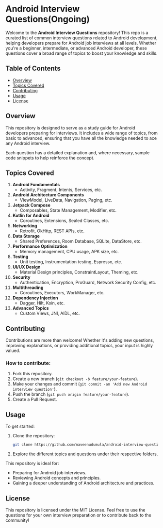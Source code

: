 # Android Interview Questions(Ongoing)

Welcome to the **Android Interview Questions** repository! This repo is a curated list of common interview questions related to Android development, helping developers prepare for Android job interviews at all levels. Whether you're a beginner, intermediate, or advanced Android developer, these questions cover a broad range of topics to boost your knowledge and skills.

## Table of Contents

- [Overview](#overview)
- [Topics Covered](#topics-covered)
- [Contributing](#contributing)
- [Usage](#usage)
- [License](#license)

## Overview

This repository is designed to serve as a study guide for Android developers preparing for interviews. It includes a wide range of topics, from basic to advanced, ensuring that you have all the knowledge needed to ace any Android interview.

Each question has a detailed explanation and, where necessary, sample code snippets to help reinforce the concept.

## Topics Covered

1. **Android Fundamentals**
    - Activity, Fragment, Intents, Services, etc.
2. **Android Architecture Components**
    - ViewModel, LiveData, Navigation, Paging, etc.
3. **Jetpack Compose**
    - Composables, State Management, Modifier, etc.
4. **Kotlin for Android**
    - Coroutines, Extensions, Sealed Classes, etc.
5. **Networking**
    - Retrofit, OkHttp, REST APIs, etc.
6. **Data Storage**
    - Shared Preferences, Room Database, SQLite, DataStore, etc.
7. **Performance Optimization**
    - Memory management, CPU usage, APK size, etc.
8. **Testing**
    - Unit testing, Instrumentation testing, Espresso, etc.
9. **UI/UX Design**
    - Material Design principles, ConstraintLayout, Theming, etc.
10. **Security**
    - Authentication, Encryption, ProGuard, Network Security Config, etc.
11. **Multithreading**
    - Coroutines, Executors, WorkManager, etc.
12. **Dependency Injection**
    - Dagger, Hilt, Koin, etc.
13. **Advanced Topics**
    - Custom Views, JNI, AIDL, etc.

## Contributing

Contributions are more than welcome! Whether it's adding new questions, improving explanations, or providing additional topics, your input is highly valued.

### How to contribute:

1. Fork this repository.
2. Create a new branch (`git checkout -b feature/your-feature`).
3. Make your changes and commit (`git commit -am 'Add new Android interview question'`).
4. Push the branch (`git push origin feature/your-feature`).
5. Create a Pull Request.

## Usage

To get started:

1. Clone the repository:  
   ```bash
   git clone https://github.com/naveenudumula/android-interview-questions.git
   ```
2. Explore the different topics and questions under their respective folders.

This repository is ideal for:

- Preparing for Android job interviews.
- Reviewing Android concepts and principles.
- Gaining a deeper understanding of Android architecture and practices.

## License

This repository is licensed under the MIT License. Feel free to use the questions for your own interview preparation or to contribute back to the community!
